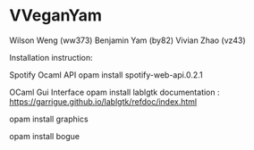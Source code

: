 # VVeganYam

Wilson Weng (ww373)
Benjamin Yam (by82)
Vivian Zhao (vz43)

Installation instruction:

Spotify Ocaml API
opam install spotify-web-api.0.2.1

OCaml Gui Interface
opam install lablgtk
documentation : https://garrigue.github.io/lablgtk/refdoc/index.html

opam install graphics

opam install bogue
